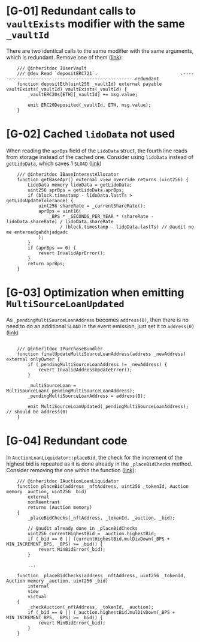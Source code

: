 # [G-01] Redundant calls to `vaultExists` modifier with the same `_vaultId`

There are two identical calls to the same modifier with the same arguments, which is redundant. Remove one of them ([link](https://github.com/code-423n4/2024-04-gondi/blob/b9863d73c08fcdd2337dc80a8b5e0917e18b036c/src/lib/UserVault.sol#L219)):

```solidity
    /// @inheritdoc IUserVault
    /// @dev Read `depositERC721`.                               .---------------------.----------------------------- redundant
    function depositEth(uint256 _vaultId) external payable vaultExists(_vaultId) vaultExists(_vaultId) {
        _vaultERC20s[ETH][_vaultId] += msg.value;

        emit ERC20Deposited(_vaultId, ETH, msg.value);
    }
```

# [G-02] Cached `lidoData` not used

When reading the `aprBps` field of the `LidoData` struct, the fourth line reads from storage instead of the cached one. Consider using `lidoData` instead of `getLidoData`, which saves 1 `SLOAD` ([link](https://github.com/code-423n4/2024-04-gondi/blob/b9863d73c08fcdd2337dc80a8b5e0917e18b036c/src/lib/pools/LidoEthBaseInterestAllocator.sol#L77))

```solidity
    /// @inheritdoc IBaseInterestAllocator
    function getBaseApr() external view override returns (uint256) {
        LidoData memory lidoData = getLidoData;
        uint256 aprBps = getLidoData.aprBps;
        if (block.timestamp - lidoData.lastTs > getLidoUpdateTolerance) {
            uint256 shareRate = _currentShareRate();
            aprBps = uint16(
                _BPS * _SECONDS_PER_YEAR * (shareRate - lidoData.shareRate) / lidoData.shareRate
                    / (block.timestamp - lidoData.lastTs) // @audit no me enteroadgahdhjadgadc
            );
        }
        if (aprBps == 0) {
            revert InvalidAprError();
        }
        return aprBps;
    }
```

# [G-03] Optimization when emitting `MultiSourceLoanUpdated`

As `_pendingMultiSourceLoanAddress` becomes `address(0)`, then there is no need to do an additional `SLOAD` in the event emission, just set it to `address(0)` ([link](https://github.com/code-423n4/2024-04-gondi/blob/b9863d73c08fcdd2337dc80a8b5e0917e18b036c/src/lib/callbacks/PurchaseBundler.sol#L246))

```solidity

    /// @inheritdoc IPurchaseBundler
    function finalUpdateMultiSourceLoanAddress(address _newAddress) external onlyOwner {
        if (_pendingMultiSourceLoanAddress != _newAddress) {
            revert InvalidAddressUpdateError();
        }

        _multiSourceLoan = MultiSourceLoan(_pendingMultiSourceLoanAddress);
        _pendingMultiSourceLoanAddress = address(0);

        emit MultiSourceLoanUpdated(_pendingMultiSourceLoanAddress);  // should be address(0)
    }
```

# [G-04] Redundant code

In `AuctionLoanLiquidator::placeBid`, the check for the increment of the highest bid is repeated as it is done already in the `_placeBidChecks` method. Consider removing the one within the function ([link](https://github.com/code-423n4/2024-04-gondi/blob/b9863d73c08fcdd2337dc80a8b5e0917e18b036c/src/lib/AuctionLoanLiquidator.sol#L229C1-L232C10)):

```solidity
    /// @inheritdoc IAuctionLoanLiquidator
    function placeBid(address _nftAddress, uint256 _tokenId, Auction memory _auction, uint256 _bid)
        external
        nonReentrant
        returns (Auction memory)
    {
        _placeBidChecks(_nftAddress, _tokenId, _auction, _bid);
         
        // @audit already done in _placeBidChecks
        uint256 currentHighestBid = _auction.highestBid;
        if (_bid == 0 || (currentHighestBid.mulDivDown(_BPS + MIN_INCREMENT_BPS, _BPS) >= _bid)) {
            revert MinBidError(_bid);
        }

        ...

    function _placeBidChecks(address _nftAddress, uint256 _tokenId, Auction memory _auction, uint256 _bid)
        internal
        view
        virtual
    {
        _checkAuction(_nftAddress, _tokenId, _auction);
        if (_bid == 0 || (_auction.highestBid.mulDivDown(_BPS + MIN_INCREMENT_BPS, _BPS) >= _bid)) {
            revert MinBidError(_bid);
        }
    }
```